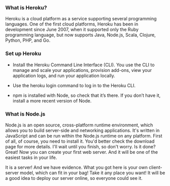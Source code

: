 ### What is Heroku?
Heroku is a cloud platform as a service supporting several programming languages. One of the first cloud platforms, Heroku has been in development since June 2007, when it supported only the Ruby programming language, but now supports Java, Node.js, Scala, Clojure, Python, PHP, and Go.

### Set up Heroku
* Install the Heroku Command Line Interface (CLI). You use the CLI to manage and scale your applications, provision add-ons, view your application logs, and run your application locally.

* Use the heroku login command to log in to the Heroku CLI.

* npm is installed with Node, so check that it’s there. If you don’t have it, install a more recent version of Node.

### What is Node.js 
Node.js is an open source, cross-platform runtime environment, which allows you to build server-side and networking applications. It's written in JavaScript and can be run within the Node.js runtime on any platform. First of all, of course, you need to install it. You'd better check the download page for more details. I'll wait until you finish, so don't worry. Is it done? Great! Now you can create your first web server. And it will be one of the easiest tasks in your life.

It is a server! And we have evidence. What you got here is your own client-server model, which can fit in your bag! Take it any place you want! It will be a good idea to deploy our server online, so everyone could see it.